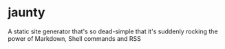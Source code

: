 # jaunty
A static site generator that's so dead-simple that it's suddenly rocking the power of Markdown, Shell commands and RSS
